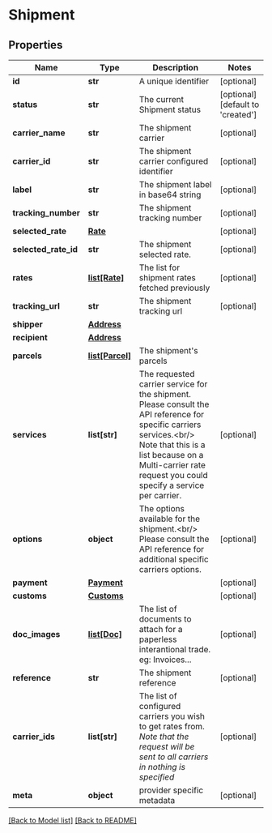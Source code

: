# Shipment

## Properties
Name | Type | Description | Notes
------------ | ------------- | ------------- | -------------
**id** | **str** | A unique identifier | [optional] 
**status** | **str** | The current Shipment status | [optional] [default to 'created']
**carrier_name** | **str** | The shipment carrier | [optional] 
**carrier_id** | **str** | The shipment carrier configured identifier | [optional] 
**label** | **str** | The shipment label in base64 string | [optional] 
**tracking_number** | **str** | The shipment tracking number | [optional] 
**selected_rate** | [**Rate**](Rate.md) |  | [optional] 
**selected_rate_id** | **str** | The shipment selected rate. | [optional] 
**rates** | [**list[Rate]**](Rate.md) | The list for shipment rates fetched previously | [optional] 
**tracking_url** | **str** | The shipment tracking url | [optional] 
**shipper** | [**Address**](Address.md) |  | 
**recipient** | [**Address**](Address.md) |  | 
**parcels** | [**list[Parcel]**](Parcel.md) | The shipment&#39;s parcels | 
**services** | **list[str]** |  The requested carrier service for the shipment.  Please consult the API reference for specific carriers services.&lt;br/&gt; Note that this is a list because on a Multi-carrier rate request you could specify a service per carrier.  | [optional] 
**options** | **object** |  The options available for the shipment.&lt;br/&gt; Please consult the API reference for additional specific carriers options.  | [optional] 
**payment** | [**Payment**](Payment.md) |  | [optional] 
**customs** | [**Customs**](Customs.md) |  | [optional] 
**doc_images** | [**list[Doc]**](Doc.md) |  The list of documents to attach for a paperless interantional trade.  eg: Invoices...  | [optional] 
**reference** | **str** | The shipment reference | [optional] 
**carrier_ids** | **list[str]** |  The list of configured carriers you wish to get rates from.  *Note that the request will be sent to all carriers in nothing is specified*  | [optional] 
**meta** | **object** | provider specific metadata | [optional] 

[[Back to Model list]](../README.md#documentation-for-models) [[Back to README]](../README.md)


